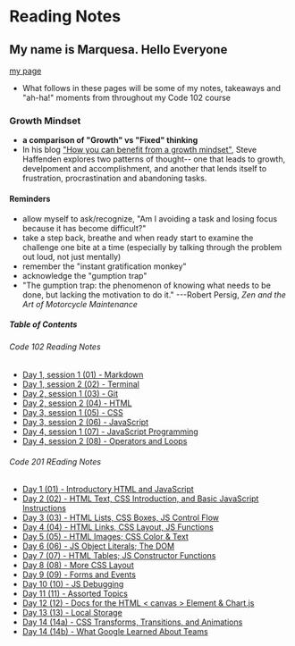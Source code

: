 # Reading Notes

## My name is Marquesa. Hello Everyone

[my page](https://github.com/MarquesaAsmussen)

- What follows in these pages will be some of my notes, takeaways and "ah-ha!" moments from throughout my Code 102 course

### Growth Mindset

- **a comparison of "Growth" vs "Fixed" thinking**
- In his blog ["How you can benefit from a growth mindset"](https://www.atlassian.com/blog/inside-atlassian/growth-mindset), Steve Haffenden explores two patterns of thought-- one that leads to growth, develpoment and accomplishment, and another that lends itself to frustration, procrastination and abandoning tasks.

#### Reminders

- allow myself to ask/recognize, "Am I avoiding a task and losing focus because it has become difficult?"
- take a step back, breathe and when ready start to examine the challenge one bite at a time (especially by talking through the problem out loud, not just mentally)
- remember the "instant gratification monkey"
- acknowledge the "gumption trap"
- "The gumption trap: the phenomenon of knowing what needs to be done, but lacking the motivation to do it."
---Robert Persig, *Zen and the Art of Motorcycle Maintenance*

##### Table of Contents

###### Code 102 Reading Notes

- [Day 1, session 1 (01) - Markdown](markdown.md)
- [Day 1, session 2 (02) - Terminal](terminal.md)
- [Day 2, session 1 (03) - Git](git-intro.md)
- [Day 2, session 2 (04) - HTML](HTML.md)
- [Day 3, session 1 (05) - CSS](CSS.md)
- [Day 3, session 2 (06) - JavaScript](javascript-intro.md)
- [Day 4, session 1 (07) - JavaScript Programming](javascript-programming.md)
- [Day 4, session 2 (08) - Operators and Loops](operators-and-loops.md)

###### Code 201 REading Notes

- [Day 1 (01) - Introductory HTML and JavaScript](html-js.md)
- [Day 2 (02) - HTML Text, CSS Introduction, and Basic JavaScript Instructions](html-css-js.md)
- [Day 3 (03) - HTML Lists, CSS Boxes, JS Control Flow](lists-boxes-flow.md)
- [Day 4 (04) - HTML Links, CSS Layout, JS Functions](links-layout-functions.md)
- [Day 5 (05) - HTML Images; CSS Color & Text](css-color-text.md)
- [Day 6 (06) - JS Object Literals; The DOM](literals-dom.md)
- [Day 7 (07) - HTML Tables; JS Constructor Functions](tables-functions.md)
- [Day 8 (08) - More CSS Layout](more-css-layout.md)
- [Day 9 (09) - Forms and Events](forms-events.md)
- [Day 10 (10) - JS Debugging](js-debugging.md)
- [Day 11 (11) - Assorted Topics](assorted-topics.md)
- [Day 12 (12) - Docs for the HTML < canvas > Element & Chart.js](docs-canvas-chart.md)
- [Day 13 (13) - Local Storage](local-storage.md)
- [Day 14 (14a) - CSS Transforms, Transitions, and Animations](transforms-transitions-animations.md)
- [Day 14 (14b) - What Google Learned About Teams](what-google-learned.md)
